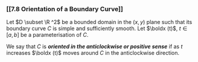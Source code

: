 ### [[7.8 Orientation of a Boundary Curve]]

Let $D \subset \R ^2$ be a bounded domain in the $(x,y)$ plane such that its boundary curve $C$ is simple and sufficiently smooth. Let $\boldx (t)$, $t\in [a,b]$ be a parameterisation of $C$.

We say that $C$ is ***oriented in the anticlockwise or positive sense*** if as $t$ increases $\boldx (t)$ moves around $C$ in the anticlockwise direction.
